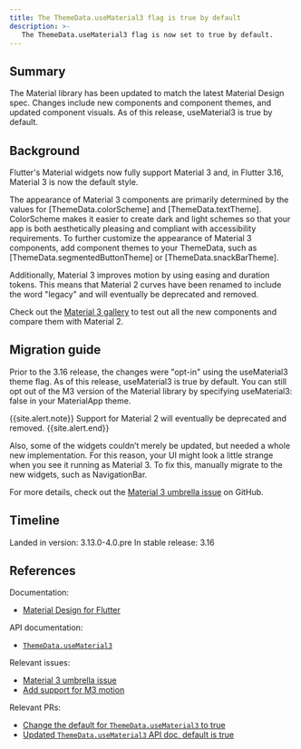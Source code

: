```yaml
---
title: The ThemeData.useMaterial3 flag is true by default
description: >-
   The ThemeData.useMaterial3 flag is now set to true by default.
---
```


## Summary

The Material library has been updated to match the
latest Material Design spec. Changes include new components
and component themes, and updated component visuals.
As of this release, useMaterial3 is true by default.

## Background

Flutter's Material widgets now fully support Material 3 and,
in Flutter 3.16, Material 3 is now the default style.

The appearance of Material 3 components are primarily determined by
the values for [ThemeData.colorScheme] and [ThemeData.textTheme].
ColorScheme makes it easier to create dark and light schemes so that your app is
both aesthetically pleasing and compliant with accessibility requirements.
To further customize the appearance of Material 3 components,
add component themes to your ThemeData,
such as [ThemeData.segmentedButtonTheme] or [ThemeData.snackBarTheme].

Additionally, Material 3 improves motion by using easing and duration tokens.
This means that Material 2 curves have been renamed to include
the word "legacy" and will eventually be deprecated and removed.

Check out the [Material 3 gallery][] to test out
all the new components and compare them with Material 2.


## Migration guide

Prior to the 3.16 release, the changes were "opt-in" using the useMaterial3 theme flag.
As of this release, useMaterial3 is true by default.
You can still opt out of the M3 version of the Material library by
specifying useMaterial3: false in your MaterialApp theme.

{{site.alert.note}}
  Support for Material 2 will eventually be deprecated and removed.
{{site.alert.end}}

Also, some of the widgets couldn’t merely be updated, but needed a whole new implementation.
For this reason, your UI might look a little strange when you see it running as Material 3.
To fix this, manually migrate to the new widgets, such as NavigationBar.

For more details, check out the [Material 3 umbrella issue][] on GitHub.


## Timeline

Landed in version: 3.13.0-4.0.pre
In stable release: 3.16

## References

Documentation:

* [Material Design for Flutter][]

API documentation:

* [`ThemeData.useMaterial3`][]

Relevant issues:

* [Material 3 umbrella issue][]
* [Add support for M3 motion][]

Relevant PRs:

* [Change the default for `ThemeData.useMaterial3` to true][]
* [Updated `ThemeData.useMaterial3` API doc, default is true][]


[Material 3 gallery]: https://flutter.github.io/samples/web/material_3_demo/
[Material 3 umbrella issue]: {{site.repo.flutter}}/issues/91605
[Material Design for Flutter]: {{site.url}}/ui/design/material
[`ThemeData.useMaterial3`]: {{site.api}}/flutter/material/ThemeData/useMaterial3.html
[Add support for M3 motion]: {{site.repo.flutter}}/issues/129942
[Change the default for `ThemeData.useMaterial3` to true]: {{site.repo.flutter}}/pull/129724
[Updated `ThemeData.useMaterial3` API doc, default is true]: {{site.repo.flutter}}/pull/130764


